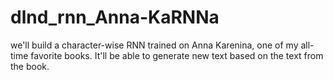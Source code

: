 # dlnd_rnn_Anna-KaRNNa
we'll build a character-wise RNN trained on Anna Karenina, one of my all-time favorite books. It'll be able to generate new text based on the text from the book.
